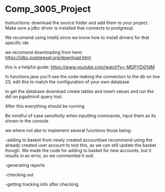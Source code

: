 # Comp_3005_Project

Instructions: download the source folder and add them to your project. Make sure a jdbc driver is installed that connects to postgresql. 

We recomend using intellij since we know how to install drivers for that specific ide

we recomend downloading from here: https://jdbc.postgresql.org/download.html

this is a helpful guide: https://www.youtube.com/watch?v=-MDPYDi01dM


In functions.java you'll see the code making the connection to the db on line 23, edit this to match the configuration of your own database

to get the database download create tables and insert values and run the ddl on pgadmin4 query tool. 

After this everything should be running

Be mindful of case sensitivity when inputting commands, input them as its shown in the console.

we where not abe to implement several functions those being:

-adding to basket from newly created account(we recommend using the already created user account to test this, as we can still update the basket though. We made the code for 
adding to basket for new accounts, but it results in an error, so we commented it out) 

-generating reports

-checking out

-getting tracking info after checking 
